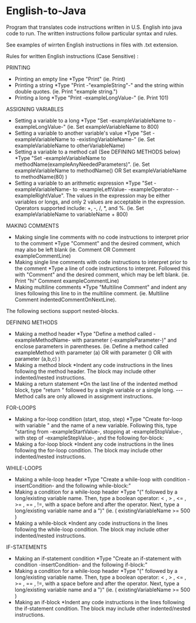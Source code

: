 # English-to-Java

Program that translates code instructions written in U.S. English into java code to run. The written instructions follow particular syntax and rules.

See examples of wirrten English instructions in files with .txt extension. 


Rules for written English instructions (Case Sensitive) :

PRINTING
- Printing an empty line
  *Type "Print" (ie. Print)
- Printing a string
  *Type "Print -"exampleString"-" and the string within double quotes. (ie. Print "example string.")
- Printing a long
  *Type "Print -exampleLongValue-" (ie. Print 101)
  
ASSIGNING VARIABLES
- Setting a variable to a long
  *Type "Set -exampleVariableName to -exampleLongValue-" (ie. Set exampleVariableName to 800)
- Setting a variable to another variable's value
  *Type "Set -exampleVariableName to -existingVariableName-" (ie. Set exampleVariableName to otherVariableName)
- Setting a variable to a method call (See DEFINING METHODS below)
  *Type "Set -exampleVariableName to methodName(exampleAnyNeededParameters)". (ie. Set exampleVariableName to methodName() OR  Set exampleVariableName to methodName(80) )
- Setting a variable to an arithmetic expression
  *Type "Set -exampleVariableName- to -exampleLeftValue- -exampleOperator- -exampleRightValue". The values in the expression may be either variables or longs, and only 2 values are acceptable in the expression. Operators supported include: +, -, /, *, and %. (ie. Set exampleVariableName to variableName + 800)
  
MAKING COMMENTS
- Making single line comments with no code instructions to interpret prior to the comment
 *Type "Comment" and the desired comment, which may also be left blank (ie. Comment OR Comment exampleCommentLine)
- Making single line comments with code instructions to interpret prior to the comment
 *Type a line of code instructions to interpret. Followed this with "Comment" and the desired comment, which may be left blank. (ie. Print "hi" Comment exampleCommentLine)
- Making multiline comments
 *Type "Multiline Comment" and indent any lines following this line to in the multiline comment. (ie. Multiline Comment indentedCommentOnNextLine).
 
The following sections support nested-blocks.

DEFINING METHODS
- Making a method header
  *Type "Define a method called -exampleMethodName- with parameter (-exampleParameter-)" and enclose parameters in parentheses. (ie. Define a method called exampleMethod with parameter (a) OR with parameter () OR with parameter (a,b,c) )
- Making a method block
  *Indent any code instructions in the lines following the method header. The block may include other indented/nested instructions.
- Making a return statement
  *On the last line of the indented method block, type "return " followed by a single variable or a single long.
--- Method calls are only allowed in assignment instructions.

FOR-LOOPS
- Making a for-loop condition (start, stop, step)
  *Type "Create for-loop with variable " and the name of a new variable. Following this, type "starting from -exampleStartValue-, stopping at -exampleStopValue-, with step of -exampleStepValue-, and the following for-block:
- Making a for-loop block
  *Indent any code instructions in the lines following the for-loop condition. The block may include other indented/nested instructions.

WHILE-LOOPS
- Making a while-loop header 
  *Type "Create a while-loop with condition -insertCondition- and the following while-block:"
- Making a condition for a while-loop header
  *Type "(" followed by a long/existing variable name. Then, type a boolean operator: < , > , <= , >= , == , !=, with a space before and after the operator. Next, type a long/existing variable name and a ")" (ie. ( existingVariableName >= 500 )
- Making a while-block
  *Indent any code instructions in the lines following the while-loop condition. The block may include other indented/nested instructions.


IF-STATEMENTS
- Making an if-statement condition
  *Type "Create an if-statement with condition -insertCondition- and the following if-block:"
- Making a condition for a while-loop header
  *Type "(" followed by a long/existing variable name. Then, type a boolean operator: < , > , <= , >= , == , !=, with a space before and after the operator. Next, type a long/existing variable name and a ")" (ie. ( existingVariableName >= 500 )
- Making an if-block
  *Indent any code instructions in the lines following the if-statement condition. The block may include other indented/nested instructions.

 
 
 
 
  
  
  
 
  
 


